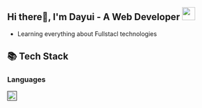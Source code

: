 <!-- Doduy291 -->

## Hi there👋, I'm Dayui - A Web Developer <img src="https://emojis.slackmojis.com/emojis/images/1643515259/12806/meow_attention.png?1643515259" width="30" /></h2>

- Learning everything about Fullstacl technologies

## 📚 Tech Stack

### Languages

<code><a href="" target="_blank"><img src="https://img.icons8.com/fluency/48/000000/javascript.png" width="22px" alt="js"></a></code>

<!-- ### **Latest Projects 🚀**

- [Instagram Noob](https://instagram-noob.herokuapp.com/)

- [Food-G App](https://food-g-app.web.app)

- [Minecraft Shop](https://igdev116.github.io/minecraft-shop)

- [UTE Covid Landing Page](https://igdev116.github.io/ute-covid-landing-page)

- [YouTube Clone](https://igdev116.github.io/clone-youtube)

- [Purpose Lading Page](https://ig-purpose.web.app)

### **Some of my Github Stats 🎓**

<p align="left">
<img src="https://github-readme-stats.vercel.app/api?username=igdev116&show_icons=true&theme=react&icon_color=ffb300" height="165">
<img src="https://github-readme-stats.vercel.app/api/top-langs/?username=igdev116&layout=compact&theme=react&langs_count=6&" height="165">
</p>

### **Contact with me ⚡**

<a href="https://www.linkedin.com/in/hu%E1%BB%B3nh-minh-h%C6%B0ng-08ab9a1ba/" target="_blank"><img src="https://img.shields.io/badge/LinkedIn-%230077B5.svg?&style=flat-square&logo=linkedin&logoColor=white" alt="LinkedIn"></a>
<a href="https://www.youtube.com/channel/UCtMA-IpVPoFIg1Psf5x1-fQ" target="_blank"><img src="https://img.shields.io/youtube/channel/views/UCtMA-IpVPoFIg1Psf5x1-fQ?color=FF514E&label=Youtube&logo=youtube&logoColor=FF514E&style=flat-square" alt="LinkedIn"></a>
<a href="https://www.facebook.com/hung1162/" target="_blank"><img src="https://img.shields.io/badge/Facebook-%231877F2.svg?&style=flat-square&logo=facebook&logoColor=white" alt="Facebook"></a> -->
